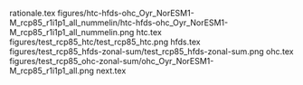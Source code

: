 rationale.tex
figures/htc-hfds-ohc_Oyr_NorESM1-M_rcp85_r1i1p1_all_nummelin/htc-hfds-ohc_Oyr_NorESM1-M_rcp85_r1i1p1_all_nummelin.png
htc.tex
figures/test_rcp85_htc/test_rcp85_htc.png
hfds.tex
figures/test_rcp85_hfds-zonal-sum/test_rcp85_hfds-zonal-sum.png
ohc.tex
figures/test_rcp85_ohc-zonal-sum/ohc_Oyr_NorESM1-M_rcp85_r1i1p1_all.png
next.tex
